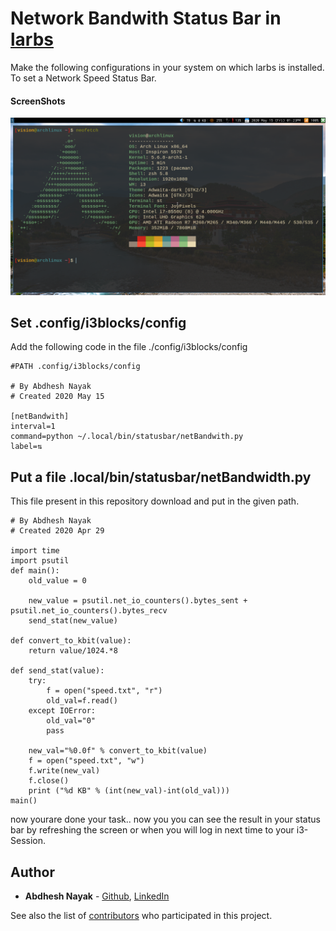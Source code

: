 # Network Bandwith Status Bar in [larbs](https://github.com/LukeSmithxyz/LARBS)

Make the following configurations in your system on which larbs is installed. To set a Network Speed Status Bar.


#### ScreenShots

![Image of the Main Screen](snaps/1.png)


## Set .config/i3blocks/config

Add the following code in the file ./config/i3blocks/config
```
#PATH .config/i3blocks/config

# By Abdhesh Nayak
# Created 2020 May 15

[netBandwith]
interval=1
command=python ~/.local/bin/statusbar/netBandwith.py
label=⇅ 
```

## Put a file .local/bin/statusbar/netBandwidth.py

This file present in this repository download and put in the given path.

```
# By Abdhesh Nayak
# Created 2020 Apr 29

import time
import psutil
def main():
    old_value = 0    

    new_value = psutil.net_io_counters().bytes_sent + psutil.net_io_counters().bytes_recv
    send_stat(new_value)

def convert_to_kbit(value):
    return value/1024.*8

def send_stat(value):
    try:
        f = open("speed.txt", "r")
        old_val=f.read()
    except IOError:
        old_val="0"
        pass

    new_val="%0.0f" % convert_to_kbit(value)
    f = open("speed.txt", "w")
    f.write(new_val)
    f.close()
    print ("%d KB" % (int(new_val)-int(old_val)))
main()
```
now yourare done your task.. now you you can see the result in your status bar by refreshing the screen or when you will log in next time to your i3-Session. 
## Author
* **Abdhesh Nayak** - [Github](https://github.com/abdheshnayak), [LinkedIn](https://www.linkedin.com/in/abdhesh-nayak/)

See also the list of [contributors](https://github.com/abdheshnayak/larbs-netBandwith-statusbar/graphs/contributors) who participated in this project.
